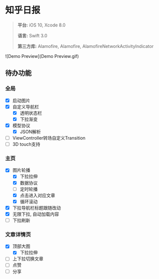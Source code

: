 # 知乎日报
> **平台:** iOS 10, Xcode 8.0
>
> **语言:** Swift 3.0
>
> **第三方库:** Alamofire, Alamofire, AlamofireNetworkActivityIndicator

![Demo Preview](Demo Preview.gif)

## 待办功能
### 全局
- [x] 启动图片
- [x] 自定义导航栏
    - [x] 透明状态栏
    - [x] 下拉渐变
- [x] 模型协议
    - [x] JSON解析
- [ ] ViewController转场自定义Transition
- [ ] 3D touch支持

### 主页
- [x] 图片轮播
    - [x] 下拉拉伸
    - [x] 数据协议
    - [ ] 定时轮播
    - [x] 点击进入对应文章
    - [x] 循环滚动
- [x] 下拉导航栏标题跟随改动
- [x] 无限下拉, 自动加载内容
- [ ] 下拉刷新

### 文章详情页
- [x] 顶部大图
    - [x] 下拉拉伸
- [ ] 上下拉切换文章
- [ ] 点赞
- [ ] 分享
